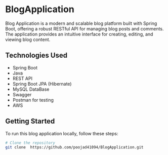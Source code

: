 # BlogApplication
Blog Application is a modern and scalable blog platform built with Spring Boot, offering a robust RESTful API for managing blog posts and comments. The application provides an intuitive interface for creating, editing, and viewing blog content.

## Technologies Used

- Spring Boot
- Java
- REST API
- Spring Boot JPA (Hibernate)
- MySQL DataBase
- Swagger
- Postman for testing
- AWS

## Getting Started

To run this blog application locally, follow these steps:

```bash
# Clone the repository
git clone  https://github.com/poojad41094/BlogApplication.git

